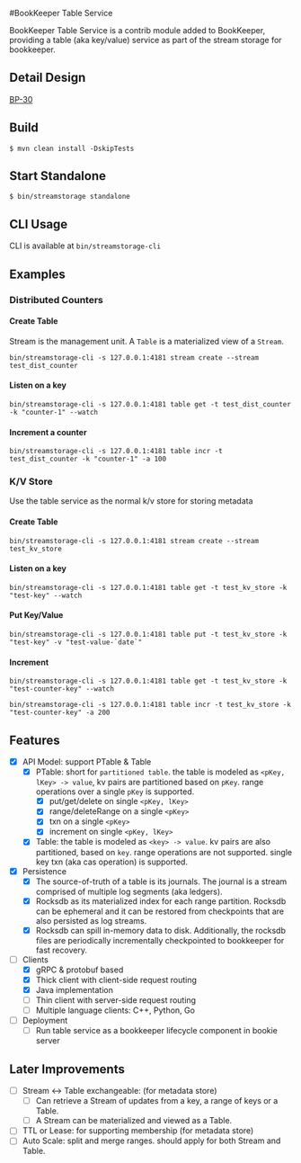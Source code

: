 #BookKeeper Table Service

BookKeeper Table Service is a contrib module added to BookKeeper, providing a table (aka key/value) service as part of the stream storage for bookkeeper.

## Detail Design

[BP-30](https://docs.google.com/document/d/155xAwWv5IdOitHh1NVMEwCMGgB28M3FyMiQSxEpjE-Y/edit#heading=h.56rbh52koe3f)

## Build

```
$ mvn clean install -DskipTests
```

## Start Standalone

```
$ bin/streamstorage standalone
```

## CLI Usage

CLI is available at `bin/streamstorage-cli`

## Examples

### Distributed Counters

#### Create Table

Stream is the management unit. A `Table` is a materialized view of a `Stream`.

```
bin/streamstorage-cli -s 127.0.0.1:4181 stream create --stream test_dist_counter

```

#### Listen on a key

```
bin/streamstorage-cli -s 127.0.0.1:4181 table get -t test_dist_counter -k "counter-1" --watch
```

#### Increment a counter

```
bin/streamstorage-cli -s 127.0.0.1:4181 table incr -t test_dist_counter -k "counter-1" -a 100
```

### K/V Store

Use the table service as the normal k/v store for storing metadata

#### Create Table

```
bin/streamstorage-cli -s 127.0.0.1:4181 stream create --stream test_kv_store
```

#### Listen on a key

```
bin/streamstorage-cli -s 127.0.0.1:4181 table get -t test_kv_store -k "test-key" --watch
```

#### Put Key/Value

```
bin/streamstorage-cli -s 127.0.0.1:4181 table put -t test_kv_store -k "test-key" -v "test-value-`date`"
```

#### Increment

```
bin/streamstorage-cli -s 127.0.0.1:4181 table get -t test_kv_store -k "test-counter-key" --watch
```

```
bin/streamstorage-cli -s 127.0.0.1:4181 table incr -t test_kv_store -k "test-counter-key" -a 200
```

## Features

- [x] API Model: support PTable & Table
    - [x] PTable: short for `partitioned table`. the table is modeled as `<pKey, lKey> -> value`, kv pairs are partitioned based on `pKey`. range operations over a single `pKey` is supported.
        - [x] put/get/delete on single `<pKey, lKey>`
        - [x] range/deleteRange on a single `<pKey>`
        - [x] txn on a single `<pKey>`
        - [x] increment on single `<pKey, lKey>`
    - [x] Table: the table is modeled as `<key> -> value`. kv pairs are also partitioned, based on `key`. range operations are not supported. single key txn (aka cas operation) is supported.
- [x] Persistence
    - [x] The source-of-truth of a table is its journals. The journal is a stream comprised of multiple log segments (aka ledgers).
    - [x] Rocksdb as its materialized index for each range partition. Rocksdb can be ephemeral and it can be restored from checkpoints that are also persisted as log streams.
    - [x] Rocksdb can spill in-memory data to disk. Additionally, the rocksdb files are periodically incrementally checkpointed to bookkeeper for fast recovery.
- [ ] Clients
    - [x] gRPC & protobuf based
    - [x] Thick client with client-side request routing
    - [x] Java implementation
    - [ ] Thin client with server-side request routing
    - [ ] Multiple language clients: C++, Python, Go
- [ ] Deployment
    - [ ] Run table service as a bookkeeper lifecycle component in bookie server

## Later Improvements

- [ ] Stream <-> Table exchangeable: (for metadata store)
    - [ ] Can retrieve a Stream of updates from a key, a range of keys or a Table.
    - [ ] A Stream can be materialized and viewed as a Table.
- [ ] TTL or Lease: for supporting membership (for metadata store)
- [ ] Auto Scale: split and merge ranges. should apply for both Stream and Table.
